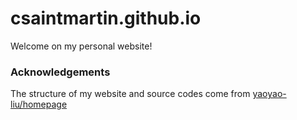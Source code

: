 # csaintmartin.github.io

Welcome on my personal website!

### Acknowledgements

The structure of my website and source codes come from [yaoyao-liu/homepage ](https://github.com/yaoyao-liu/homepage)